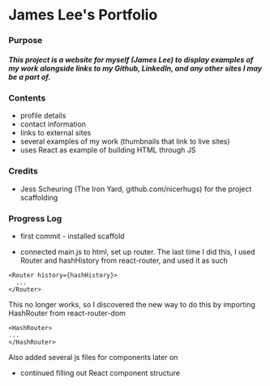 # James Lee's Portfolio

### Purpose
##### This project is a website for myself (James Lee) to display examples of my work alongside links to my Github, LinkedIn, and any other sites I may be a part of.

### Contents
- profile details
- contact information
- links to external sites
- several examples of my work (thumbnails that link to live sites)
- uses React as example of building HTML through JS

### Credits
- Jess Scheuring (The Iron Yard, github.com/nicerhugs) for the project scaffolding


### Progress Log
- first commit - installed scaffold

- connected main.js to html, set up router. The last time I did this, I used Router and hashHistory from react-router, and used it as such
```
<Router history={hashHistory}>
  ...
</Router>
```
This no longer works, so I discovered the new way to do this by importing HashRouter from react-router-dom
```
<HashRouter>
...
</HashRouter>
```
Also added several js files for components later on

- continued filling out React component structure
